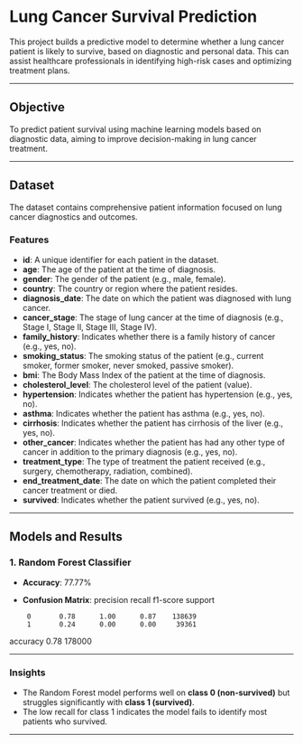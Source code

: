 # Lung Cancer Survival Prediction

This project builds a predictive model to determine whether a lung cancer patient is likely to survive, based on diagnostic and personal data. This can assist healthcare professionals in identifying high-risk cases and optimizing treatment plans.

---

## Objective

To predict patient survival using machine learning models based on diagnostic data, aiming to improve decision-making in lung cancer treatment.

---

## Dataset

The dataset contains comprehensive patient information focused on lung cancer diagnostics and outcomes.

### Features

- **id**: A unique identifier for each patient in the dataset.
- **age**: The age of the patient at the time of diagnosis.
- **gender**: The gender of the patient (e.g., male, female).
- **country**: The country or region where the patient resides.
- **diagnosis_date**: The date on which the patient was diagnosed with lung cancer.
- **cancer_stage**: The stage of lung cancer at the time of diagnosis (e.g., Stage I, Stage II, Stage III, Stage IV).
- **family_history**: Indicates whether there is a family history of cancer (e.g., yes, no).
- **smoking_status**: The smoking status of the patient (e.g., current smoker, former smoker, never smoked, passive smoker).
- **bmi**: The Body Mass Index of the patient at the time of diagnosis.
- **cholesterol_level**: The cholesterol level of the patient (value).
- **hypertension**: Indicates whether the patient has hypertension (e.g., yes, no).
- **asthma**: Indicates whether the patient has asthma (e.g., yes, no).
- **cirrhosis**: Indicates whether the patient has cirrhosis of the liver (e.g., yes, no).
- **other_cancer**: Indicates whether the patient has had any other type of cancer in addition to the primary diagnosis (e.g., yes, no).
- **treatment_type**: The type of treatment the patient received (e.g., surgery, chemotherapy, radiation, combined).
- **end_treatment_date**: The date on which the patient completed their cancer treatment or died.
- **survived**: Indicates whether the patient survived (e.g., yes, no).

---

## Models and Results

### 1. Random Forest Classifier

- **Accuracy**: 77.77%
- **Confusion Matrix**:
            precision    recall  f1-score   support

       0       0.78      1.00      0.87    138639
       1       0.24      0.00      0.00     39361

accuracy                           0.78    178000

---

### Insights

- The Random Forest model performs well on **class 0 (non-survived)** but struggles significantly with **class 1 (survived)**.
- The low recall for class 1 indicates the model fails to identify most patients who survived.

---

